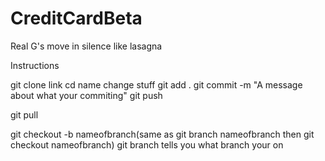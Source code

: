 # CreditCardBeta
Real G's move in silence like lasagna

Instructions

git clone link
cd name
change stuff
git add .
git commit -m "A message about what your commiting"
git push

git pull


git checkout -b nameofbranch(same as git branch nameofbranch then git checkout nameofbranch)
git branch tells you what branch your on
